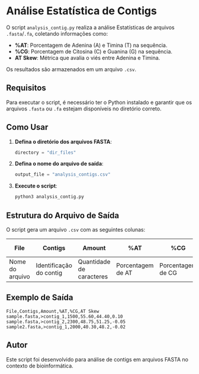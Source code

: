 # Análise Estatística de Contigs

O script `analysis_contig.py` realiza a análise Estatísticas de arquivos `.fasta`/`.fa`, coletando informações como:
- **%AT**: Porcentagem de Adenina (A) e Timina (T) na sequência.
- **%CG**: Porcentagem de Citosina (C) e Guanina (G) na sequência.
- **AT Skew**: Métrica que avalia o viés entre Adenina e Timina.

Os resultados são armazenados em um arquivo `.csv`.

## Requisitos

Para executar o script, é necessário ter o Python instalado e garantir que os arquivos `.fasta` ou `.fa` estejam disponíveis no diretório correto.

## Como Usar

1. **Defina o diretório dos arquivos FASTA**:
   ```python
   directory = "dir_files"
   ```
2. **Defina o nome do arquivo de saída**:
   ```python
   output_file = "analysis_contigs.csv"
   ```
3. **Execute o script**:
   ```sh
   python3 analysis_contig.py
   ```

## Estrutura do Arquivo de Saída

O script gera um arquivo `.csv` com as seguintes colunas:

| File | Contigs | Amount | %AT | %CG | AT Skew |
|------|--------|--------|-----|-----|---------|
| Nome do arquivo | Identificação do contig | Quantidade de caracteres | Porcentagem de AT | Porcentagem de CG | Índice AT Skew |

## Exemplo de Saída

```csv
File,Contigs,Amount,%AT,%CG,AT Skew
sample.fasta,>contig_1,1500,55.60,44.40,0.10
sample.fasta,>contig_2,2300,48.75,51.25,-0.05
sample2.fasta,>contig_1,2000,40.30,48.2,-0.02
```

## Autor
Este script foi desenvolvido para análise de contigs em arquivos FASTA no contexto de bioinformática.

